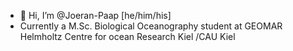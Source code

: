 - 👋 Hi, I’m @Joeran-Paap [he/him/his]
- Currently a M.Sc. Biological Oceanography student at  GEOMAR Helmholtz Centre for ocean Research Kiel /CAU Kiel




<!---
Joeran-Paap/Joeran-Paap is a ✨ special ✨ repository because its `README.md` (this file) appears on your GitHub profile.
You can click the Preview link to take a look at your changes.
--->
